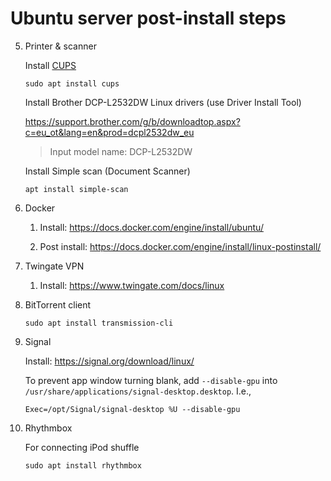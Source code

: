 # Ubuntu server post-install steps

5. Printer & scanner

	Install [CUPS](https://ubuntu.com/server/docs/service-cups)
	```shell
	sudo apt install cups
	```
	Install Brother DCP-L2532DW Linux drivers (use Driver Install Tool)

	https://support.brother.com/g/b/downloadtop.aspx?c=eu_ot&lang=en&prod=dcpl2532dw_eu

	> Input model name: DCP-L2532DW

	Install Simple scan (Document Scanner)
	```shell
	apt install simple-scan
	```

6. Docker

	1. Install: https://docs.docker.com/engine/install/ubuntu/

	2. Post install: https://docs.docker.com/engine/install/linux-postinstall/

7. Twingate VPN

	1. Install: https://www.twingate.com/docs/linux

10. BitTorrent client

	```shell
	sudo apt install transmission-cli
	```

11. Signal

	Install: https://signal.org/download/linux/

	To prevent app window turning blank, add `--disable-gpu` into `/usr/share/applications/signal-desktop.desktop`. I.e.,
	```
	Exec=/opt/Signal/signal-desktop %U --disable-gpu
	```

12. Rhythmbox

	For connecting iPod shuffle
	```shell
	sudo apt install rhythmbox 
	```

